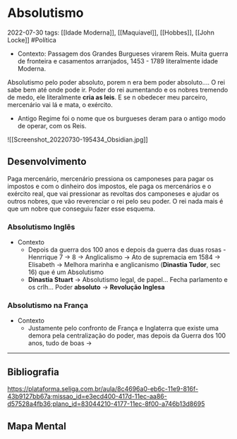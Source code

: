 # Absolutismo
2022-07-30
tags: [[Idade Moderna]], [[Maquiavel]], [[Hobbes]], [[John Locke]] #Política 

* Contexto: Passagem dos Grandes Burgueses virarem Reis. Muita guerra de fronteira e casamentos arranjados, 1453 - 1789 literalmente idade Moderna.

Absolutismo pelo poder absoluto, porem n era bem poder absoluto.... O rei sabe bem até onde pode ir. Poder do rei aumentando e os nobres tremendo de medo, ele literalmente **cria as leis**. E se n obedecer meu parceiro, mercenário vai lá e mata, o exército.

* Antigo Regime foi o nome que os burgueses deram para o antigo modo de operar, com os Reis.

![[Screenshot_20220730-195434_Obsidian.jpg]]

## Desenvolvimento

Paga mercenário, mercenário pressiona os camponeses para pagar os impostos e com o dinheiro dos impostos, ele paga os mercenários e o exército real, que vai pressionar as revoltas dos camponeses e ajudar os outros nobres, que vão reverenciar o rei pelo seu poder. O rei nada mais é que um nobre que conseguiu fazer esse esquema.

### Absolutismo Inglês

* Contexto
    * Depois da guerra dos 100 anos e depois da guerra das duas rosas - Henrrique 7 -> 8 -> Anglicalismo -> Ato de supremacia em 1584  -> Elisabeth -> Melhora marinha e anglicanismo (**Dinastia Tudor**, sec 16) que é um Absolutismo
    * **Dinastia Stuart** -> Absolutismo legal, de papel... Fecha parlamento e os crlh... Poder **absoluto** -> **Revolução Inglesa**

### Absolutismo na França

* Contexto
    * Justamente pelo confronto de França e Inglaterra que existe uma demora pela centralização do poder, mas depois da Guerra dos 100 anos, tudo de boas -> 


-----------------------------------------------
## Bibliografia

https://plataforma.seliga.com.br/aula/8c4696a0-eb6c-11e9-816f-43b9127bb67a;missao_id=e3ecd400-417d-11ec-aa86-d57528a4fb36;plano_id=83044210-4177-11ec-8f00-a746b13d8695

## Mapa Mental